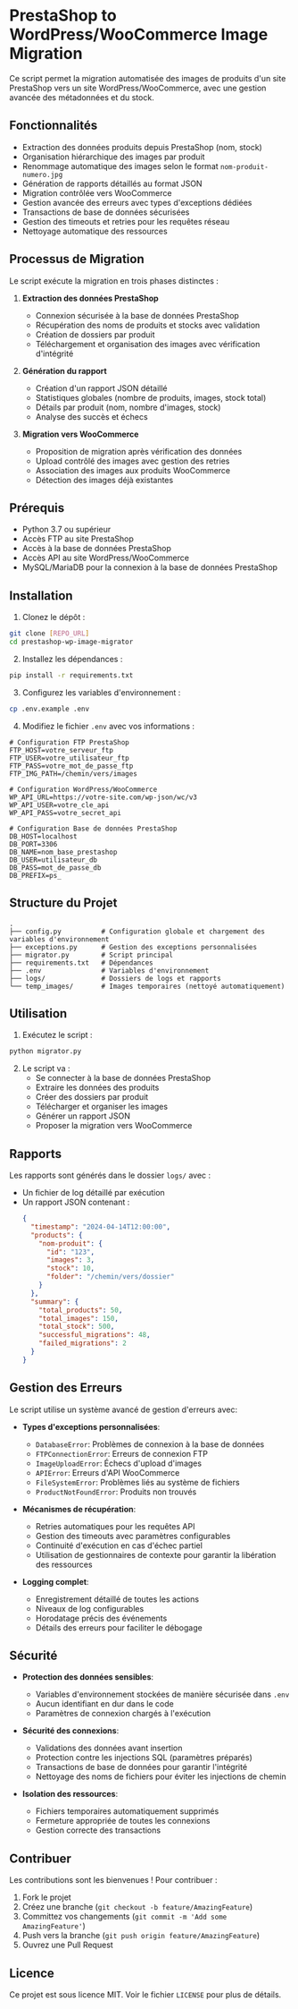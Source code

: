 # PrestaShop to WordPress/WooCommerce Image Migration

Ce script permet la migration automatisée des images de produits d'un site PrestaShop vers un site WordPress/WooCommerce, avec une gestion avancée des métadonnées et du stock.

## Fonctionnalités

- Extraction des données produits depuis PrestaShop (nom, stock)
- Organisation hiérarchique des images par produit
- Renommage automatique des images selon le format `nom-produit-numero.jpg`
- Génération de rapports détaillés au format JSON
- Migration contrôlée vers WooCommerce
- Gestion avancée des erreurs avec types d'exceptions dédiées
- Transactions de base de données sécurisées
- Gestion des timeouts et retries pour les requêtes réseau
- Nettoyage automatique des ressources

## Processus de Migration

Le script exécute la migration en trois phases distinctes :

1. **Extraction des données PrestaShop**
   - Connexion sécurisée à la base de données PrestaShop
   - Récupération des noms de produits et stocks avec validation
   - Création de dossiers par produit
   - Téléchargement et organisation des images avec vérification d'intégrité

2. **Génération du rapport**
   - Création d'un rapport JSON détaillé
   - Statistiques globales (nombre de produits, images, stock total)
   - Détails par produit (nom, nombre d'images, stock)
   - Analyse des succès et échecs

3. **Migration vers WooCommerce**
   - Proposition de migration après vérification des données
   - Upload contrôlé des images avec gestion des retries
   - Association des images aux produits WooCommerce
   - Détection des images déjà existantes

## Prérequis

- Python 3.7 ou supérieur
- Accès FTP au site PrestaShop
- Accès à la base de données PrestaShop
- Accès API au site WordPress/WooCommerce
- MySQL/MariaDB pour la connexion à la base de données PrestaShop

## Installation

1. Clonez le dépôt :
```bash
git clone [REPO_URL]
cd prestashop-wp-image-migrator
```

2. Installez les dépendances :
```bash
pip install -r requirements.txt
```

3. Configurez les variables d'environnement :
```bash
cp .env.example .env
```

4. Modifiez le fichier `.env` avec vos informations :
```env
# Configuration FTP PrestaShop
FTP_HOST=votre_serveur_ftp
FTP_USER=votre_utilisateur_ftp
FTP_PASS=votre_mot_de_passe_ftp
FTP_IMG_PATH=/chemin/vers/images

# Configuration WordPress/WooCommerce
WP_API_URL=https://votre-site.com/wp-json/wc/v3
WP_API_USER=votre_cle_api
WP_API_PASS=votre_secret_api

# Configuration Base de données PrestaShop
DB_HOST=localhost
DB_PORT=3306
DB_NAME=nom_base_prestashop
DB_USER=utilisateur_db
DB_PASS=mot_de_passe_db
DB_PREFIX=ps_
```

## Structure du Projet

```
.
├── config.py          # Configuration globale et chargement des variables d'environnement
├── exceptions.py      # Gestion des exceptions personnalisées
├── migrator.py        # Script principal
├── requirements.txt   # Dépendances
├── .env               # Variables d'environnement
├── logs/              # Dossiers de logs et rapports
└── temp_images/       # Images temporaires (nettoyé automatiquement)
```

## Utilisation

1. Exécutez le script :
```bash
python migrator.py
```

2. Le script va :
   - Se connecter à la base de données PrestaShop
   - Extraire les données des produits
   - Créer des dossiers par produit
   - Télécharger et organiser les images
   - Générer un rapport JSON
   - Proposer la migration vers WooCommerce

## Rapports

Les rapports sont générés dans le dossier `logs/` avec :
- Un fichier de log détaillé par exécution
- Un rapport JSON contenant :
  ```json
  {
    "timestamp": "2024-04-14T12:00:00",
    "products": {
      "nom-produit": {
        "id": "123",
        "images": 3,
        "stock": 10,
        "folder": "/chemin/vers/dossier"
      }
    },
    "summary": {
      "total_products": 50,
      "total_images": 150,
      "total_stock": 500,
      "successful_migrations": 48,
      "failed_migrations": 2
    }
  }
  ```

## Gestion des Erreurs

Le script utilise un système avancé de gestion d'erreurs avec:

- **Types d'exceptions personnalisées**:
  - `DatabaseError`: Problèmes de connexion à la base de données
  - `FTPConnectionError`: Erreurs de connexion FTP
  - `ImageUploadError`: Échecs d'upload d'images
  - `APIError`: Erreurs d'API WooCommerce
  - `FileSystemError`: Problèmes liés au système de fichiers
  - `ProductNotFoundError`: Produits non trouvés

- **Mécanismes de récupération**:
  - Retries automatiques pour les requêtes API
  - Gestion des timeouts avec paramètres configurables
  - Continuité d'exécution en cas d'échec partiel
  - Utilisation de gestionnaires de contexte pour garantir la libération des ressources

- **Logging complet**:
  - Enregistrement détaillé de toutes les actions
  - Niveaux de log configurables
  - Horodatage précis des événements
  - Détails des erreurs pour faciliter le débogage

## Sécurité

- **Protection des données sensibles**:
  - Variables d'environnement stockées de manière sécurisée dans `.env`
  - Aucun identifiant en dur dans le code
  - Paramètres de connexion chargés à l'exécution

- **Sécurité des connexions**:
  - Validations des données avant insertion
  - Protection contre les injections SQL (paramètres préparés)
  - Transactions de base de données pour garantir l'intégrité
  - Nettoyage des noms de fichiers pour éviter les injections de chemin

- **Isolation des ressources**:
  - Fichiers temporaires automatiquement supprimés
  - Fermeture appropriée de toutes les connexions
  - Gestion correcte des transactions

## Contribuer

Les contributions sont les bienvenues ! Pour contribuer :
1. Fork le projet
2. Créez une branche (`git checkout -b feature/AmazingFeature`)
3. Committez vos changements (`git commit -m 'Add some AmazingFeature'`)
4. Push vers la branche (`git push origin feature/AmazingFeature`)
5. Ouvrez une Pull Request

## Licence

Ce projet est sous licence MIT. Voir le fichier `LICENSE` pour plus de détails. 